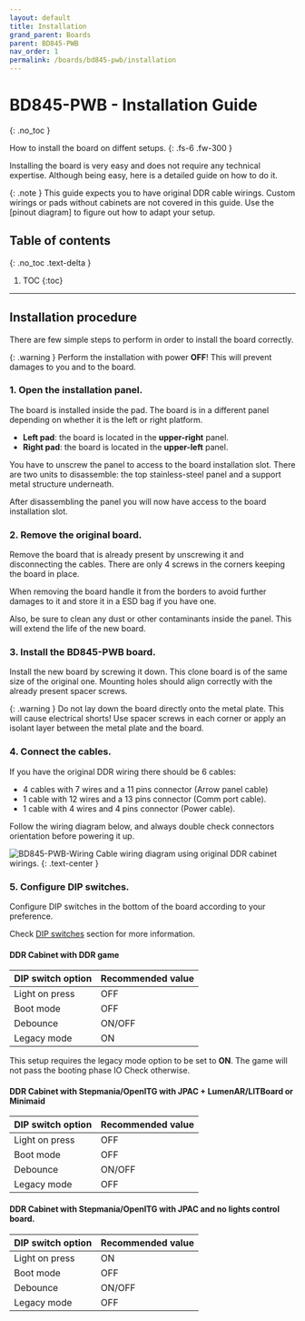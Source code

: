 ```yaml
---
layout: default
title: Installation
grand_parent: Boards
parent: BD845-PWB
nav_order: 1
permalink: /boards/bd845-pwb/installation
---
```


# BD845-PWB - Installation Guide
{: .no_toc }

How to install the board on diffent setups.
{: .fs-6 .fw-300 }

Installing the board is very easy and does not require any technical expertise. Although being easy, here is a detailed guide on how to do it.

{: .note }
This guide expects you to have original DDR cable wirings. Custom wirings or pads without cabinets are not covered in this guide. Use the [pinout diagram] to figure out how to adapt your setup.

## Table of contents
{: .no_toc .text-delta }

1. TOC
{:toc}

---

## Installation procedure

There are few simple steps to perform in order to install the board correctly.

{: .warning }
Perform the installation with power **OFF**! This will prevent damages to you and to the board.


### 1. Open the installation panel.

The board is installed inside the pad. The board is in a different panel depending on whether it is the left or right platform.
- **Left pad**: the board is located in the **upper-right** panel.
- **Right pad**: the board is located in the **upper-left** panel.

You have to unscrew the panel to access to the board installation slot. There are two units to disassemble: the top stainless-steel panel and a support metal structure underneath. 

After disassembling the panel you will now have access to the board installation slot.

### 2. Remove the original board.

Remove the board that is already present by unscrewing it and disconnecting the cables. There are only 4 screws in the corners keeping the board in place. 

When removing the board handle it from the borders to avoid further damages to it and store it in a ESD bag if you have one.

Also, be sure to clean any dust or other contaminants inside the panel. This will extend the life of the new board.

### 3. Install the BD845-PWB board.

Install the new board by screwing it down. This clone board is of the same size of the original one. Mounting holes should align correctly with the already present spacer screws.

{: .warning }
Do not lay down the board directly onto the metal plate. This will cause electrical shorts! Use spacer screws in each corner or apply an isolant layer between the metal plate and the board.

### 4. Connect the cables.

If you have the original DDR wiring there should be 6 cables:
- 4 cables with 7 wires and a 11 pins connector (Arrow panel cable)
- 1 cable with 12 wires and a 13 pins connector (Comm port cable).
- 1 cable with 4 wires and 4 pins connector (Power cable).

Follow the wiring diagram below, and always double check connectors orientation before powering it up.

![BD845-PWB-Wiring](../../assets/images/bd845-pwb-wiring-v1.0.0.jpg)
Cable wiring diagram using original DDR cabinet wirings.
{: .text-center }

### 5. Configure DIP switches.

Configure DIP switches in the bottom of the board according to your preference. 

Check [DIP switches] section for more information.

#### DDR Cabinet with DDR game

| DIP switch option            | Recommended value | 
|:-----------------------------|:------------------|
| Light on press               | OFF               | 
| Boot mode                    | OFF               |
| Debounce                     | ON/OFF            |
| Legacy mode                  | ON                |

This setup requires the legacy mode option to be set to **ON**. The game will not pass the booting phase IO Check otherwise.

#### DDR Cabinet with Stepmania/OpenITG with JPAC + LumenAR/LITBoard or Minimaid

| DIP switch option            | Recommended value | 
|:-----------------------------|:------------------|
| Light on press               | OFF               | 
| Boot mode                    | OFF               |
| Debounce                     | ON/OFF            |
| Legacy mode                  | OFF               |

#### DDR Cabinet with Stepmania/OpenITG with JPAC and no lights control board.

| DIP switch option            | Recommended value | 
|:-----------------------------|:------------------|
| Light on press               | ON                | 
| Boot mode                    | OFF               |
| Debounce                     | ON/OFF            |
| Legacy mode                  | OFF               |


[DIP switches]: /boards/bd845-pwb#dip-switches